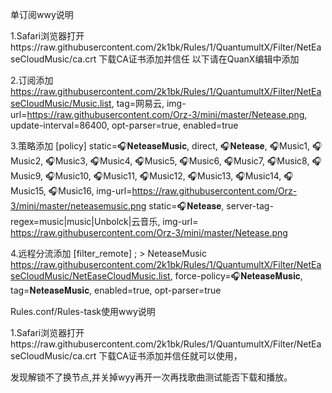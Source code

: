 单订阅wwy说明

1.Safari浏览器打开https://raw.githubusercontent.com/2k1bk/Rules/1/QuantumultX/Filter/NetEaseCloudMusic/ca.crt
  下载CA证书添加并信任
以下请在QuanX编辑中添加

2.订阅添加
https://raw.githubusercontent.com/2k1bk/Rules/1/QuantumultX/Filter/NetEaseCloudMusic/Music.list, tag=网易云, img-url=https://raw.githubusercontent.com/Orz-3/mini/master/Netease.png, update-interval=86400, opt-parser=true, enabled=true

3.策略添加
[policy]
static=🎧𝐍𝐞𝐭𝐞𝐚𝐬𝐞𝐌𝐮𝐬𝐢𝐜, direct, 🎧𝐍𝐞𝐭𝐞𝐚𝐬𝐞, 🎧Music1, 🎧Music2, 🎧Music3, 🎧Music4, 🎧Music5, 🎧Music6, 🎧Music7, 🎧Music8, 🎧Music9, 🎧Music10, 🎧Music11, 🎧Music12, 🎧Music13, 🎧Music14, 🎧Music15, 🎧Music16, img-url=https://raw.githubusercontent.com/Orz-3/mini/master/neteasemusic.png
static=🎧𝐍𝐞𝐭𝐞𝐚𝐬𝐞, server-tag-regex=music|music|Unbolck|云音乐, img-url= https://raw.githubusercontent.com/Orz-3/mini/master/Netease.png

4.远程分流添加
[filter_remote]
; > NeteaseMusic
https://raw.githubusercontent.com/2k1bk/Rules/1/QuantumultX/Filter/NetEaseCloudMusic/NetEaseCloudMusic.list, force-policy=🎧𝐍𝐞𝐭𝐞𝐚𝐬𝐞𝐌𝐮𝐬𝐢𝐜, tag=𝐍𝐞𝐭𝐞𝐚𝐬𝐞𝐌𝐮𝐬𝐢𝐜, enabled=true, opt-parser=true

Rules.conf/Rules-task使用wwy说明

1.Safari浏览器打开https://raw.githubusercontent.com/2k1bk/Rules/1/QuantumultX/Filter/NetEaseCloudMusic/ca.crt
  下载CA证书添加并信任就可以使用，
  
  发现解锁不了换节点,并关掉wyy再开一次再找歌曲测试能否下载和播放。
